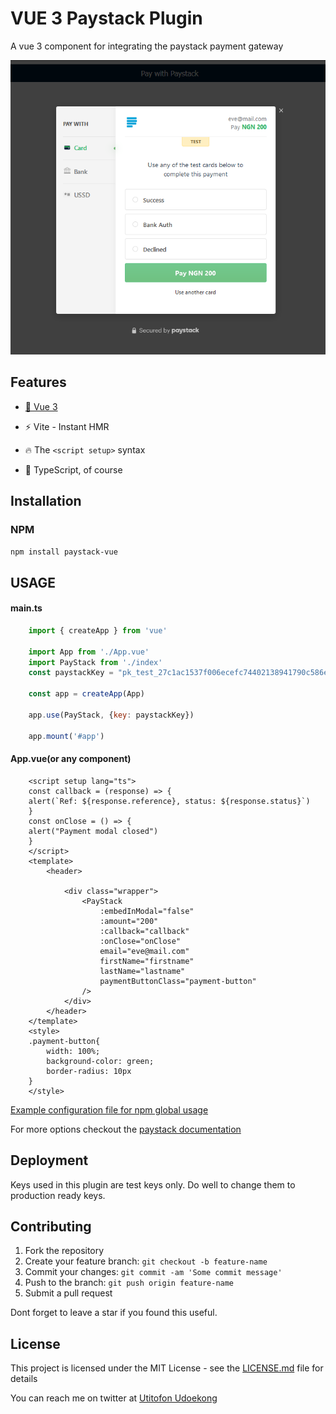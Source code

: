 # VUE 3 Paystack Plugin

A vue 3 component for integrating the paystack payment gateway

![Preview Image](paystack-modal.png?raw=true "Preview Image")

## Features

- [💚 Vue 3](https://v3.vuejsjs.org)

- ⚡️ Vite - Instant HMR

- 🔥 The `<script setup>` syntax

- 🦾 TypeScript, of course

## Installation

### NPM

```bash
npm install paystack-vue
```

## USAGE

#### main.ts

```javascript
    import { createApp } from 'vue'

    import App from './App.vue'
    import PayStack from './index'
    const paystackKey = "pk_test_27c1ac1537f006ecefc74402138941790c586e67"

    const app = createApp(App)

    app.use(PayStack, {key: paystackKey})

    app.mount('#app')
```

#### App.vue(or any component)

```vue
    <script setup lang="ts">
    const callback = (response) => {
    alert(`Ref: ${response.reference}, status: ${response.status}`)
    }
    const onClose = () => {
    alert("Payment modal closed")
    }
    </script>
    <template>
        <header>

            <div class="wrapper">
                <PayStack
                    :embedInModal="false"
                    :amount="200"
                    :callback="callback"
                    :onClose="onClose"
                    email="eve@mail.com"
                    firstName="firstname"
                    lastName="lastname"
                    paymentButtonClass="payment-button"
                />
            </div>
        </header>
    </template>
    <style>
    .payment-button{
        width: 100%;
        background-color: green;
        border-radius: 10px
    }
    </style>

```

[Example configuration file for npm global usage](example/App.vue)

For more options checkout the [paystack documentation](https://paystack.com/docs/payments/accept-payments#popup)

## Deployment
Keys used in this plugin are test keys only. Do well to change them to production ready keys.

## Contributing

1. Fork the repository
2. Create your feature branch: `git checkout -b feature-name`
3. Commit your changes: `git commit -am 'Some commit message'`
4. Push to the branch: `git push origin feature-name`
5. Submit a pull request

Dont forget to leave a star if you found this useful.

## License

This project is licensed under the MIT License - see the [LICENSE.md](LICENSE) file for details

You can reach me on twitter at [Utitofon Udoekong](https://twitter.com/UtitofonUdoeko1)
